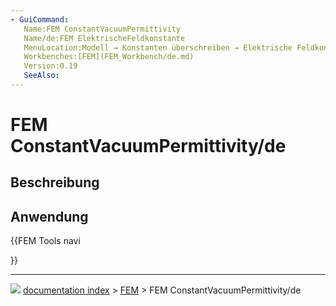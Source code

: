 ```yaml
---
- GuiCommand:
   Name:FEM ConstantVacuumPermittivity
   Name/de:FEM ElektrischeFeldkonstante
   MenuLocation:Modell → Konstanten überschreiben → Elektrische Feldkonstante
   Workbenches:[FEM](FEM_Workbench/de.md)
   Version:0.19
   SeeAlso:
---
```


# FEM ConstantVacuumPermittivity/de

## Beschreibung

## Anwendung





{{FEM Tools navi

}}



---
![](images/Button_right.svg) [documentation index](../README.md) > [FEM](Category_FEM.md) > FEM ConstantVacuumPermittivity/de
